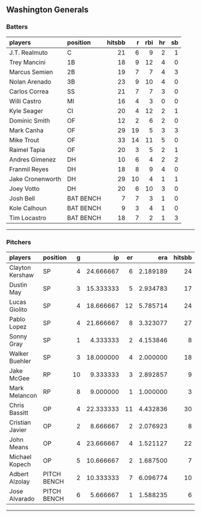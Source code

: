 ## Washington Generals

### Batters

 
|players          |position  | hitsbb|  r| rbi| hr| sb| 
|:----------------|:---------|------:|--:|---:|--:|--:| 
|J.T. Realmuto    |C         |     21|  6|   9|  2|  1| 
|Trey Mancini     |1B        |     18|  9|  12|  4|  0| 
|Marcus Semien    |2B        |     19|  7|   7|  4|  3| 
|Nolan Arenado    |3B        |     23|  9|  10|  4|  0| 
|Carlos Correa    |SS        |     21|  7|   7|  3|  0| 
|Willi Castro     |MI        |     16|  4|   3|  0|  0| 
|Kyle Seager      |CI        |     20|  4|  12|  2|  1| 
|Dominic Smith    |OF        |     12|  2|   6|  2|  0| 
|Mark Canha       |OF        |     29| 19|   5|  3|  3| 
|Mike Trout       |OF        |     33| 14|  11|  5|  0| 
|Raimel Tapia     |OF        |     20|  3|   5|  2|  1| 
|Andres Gimenez   |DH        |     10|  6|   4|  2|  2| 
|Franmil Reyes    |DH        |     18|  8|   9|  4|  0| 
|Jake Cronenworth |DH        |     29| 10|   4|  1|  1| 
|Joey Votto       |DH        |     20|  6|  10|  3|  0| 
|Josh Bell        |BAT BENCH |      7|  7|   3|  1|  0| 
|Kole Calhoun     |BAT BENCH |      9|  3|   4|  1|  0| 
|Tim Locastro     |BAT BENCH |     18|  7|   2|  1|  3| 

* * *

### Pitchers

 
|players         |position    |  g|        ip| er|      era| hitsbb|      whip| so|  w| sv| 
|:---------------|:-----------|--:|---------:|--:|--------:|------:|---------:|--:|--:|--:| 
|Clayton Kershaw |SP          |  4| 24.666667|  6| 2.189189|     24| 0.9729730| 24|  3|  0| 
|Dustin May      |SP          |  3| 15.333333|  5| 2.934783|     17| 1.1086957| 22|  1|  0| 
|Lucas Giolito   |SP          |  4| 18.666667| 12| 5.785714|     24| 1.2857143| 26|  1|  0| 
|Pablo Lopez     |SP          |  4| 21.666667|  8| 3.323077|     27| 1.2461538| 25|  0|  0| 
|Sonny Gray      |SP          |  1|  4.333333|  2| 4.153846|      8| 1.8461538|  6|  0|  0| 
|Walker Buehler  |SP          |  3| 18.000000|  4| 2.000000|     18| 1.0000000| 12|  1|  0| 
|Jake McGee      |RP          | 10|  9.333333|  3| 2.892857|      9| 0.9642857| 11|  1|  6| 
|Mark Melancon   |RP          |  8|  9.000000|  1| 1.000000|      3| 0.3333333|  7|  0|  6| 
|Chris Bassitt   |OP          |  4| 22.333333| 11| 4.432836|     30| 1.3432836| 19|  1|  0| 
|Cristian Javier |OP          |  2|  8.666667|  2| 2.076923|      8| 0.9230769| 11|  1|  0| 
|John Means      |OP          |  4| 23.666667|  4| 1.521127|     22| 0.9295775| 23|  1|  0| 
|Michael Kopech  |OP          |  5| 10.666667|  2| 1.687500|      7| 0.6562500| 17|  1|  0| 
|Adbert Alzolay  |PITCH BENCH |  2| 10.333333|  7| 6.096774|     10| 0.9677419| 10|  0|  0| 
|Jose Alvarado   |PITCH BENCH |  6|  5.666667|  1| 1.588235|      6| 1.0588235| 10|  2|  1| 


* * *


